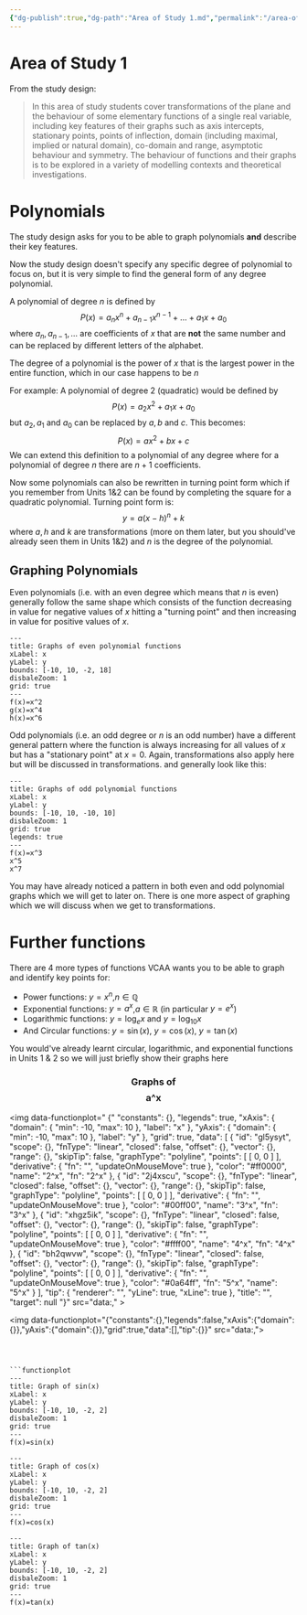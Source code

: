 ```yaml
---
{"dg-publish":true,"dg-path":"Area of Study 1.md","permalink":"/area-of-study-1/"}
---
```


# Area of Study 1

From the study design:

> In this area of study students cover transformations of the plane and the behaviour of some elementary functions of a single real variable, including key features of their graphs such as axis intercepts, stationary points, points of inflection, domain (including maximal, implied or natural domain), co-domain and range, asymptotic behaviour and symmetry. The behaviour of functions and their graphs is to be explored in a variety of modelling contexts and theoretical investigations.

# Polynomials

The study design asks for you to be able to graph polynomials **and** describe their key features.

Now the study design doesn't specify any specific degree of polynomial to focus on, but it is very simple to find the general form of any degree polynomial.

A polynomial of degree $n$ is defined by
$$ P(x)=a_{n}x^n + a_{n-1}x^{n-1} +\dots +a_{1}x + a_{0}$$
where $a_{n}, a_{n-1}, \dots$ are coefficients of $x$ that are **not** the same number and can be replaced by different letters of the alphabet. 

The degree of a polynomial is the power of $x$ that is the largest power in the entire function, which in our case happens to be $n$

For example:
A polynomial of degree 2 (quadratic) would be defined by
$$
P(x)=a_{2}x^2+a_{1}x+a_{0}
$$
but $a_{2},a_{1}$ and $a_{0}$ can be replaced by $a,b$ and $c$. This becomes:
$$
P(x)=ax^2+bx+c
$$
We can extend this definition to a polynomial of any degree where for a polynomial of degree $n$ there are $n+1$ coefficients.

Now some polynomials can also be rewritten in turning point form which if you remember from Units 1&2 can be found by completing the square for a quadratic polynomial. Turning point form is: $$y=a(x-h)^n+k$$where $a,h$ and $k$ are transformations (more on them later, but you should've already seen them in Units 1&2) and $n$ is the degree of the polynomial.

## Graphing Polynomials

Even polynomials (i.e. with an even degree which means that $n$ is even) generally follow the same shape which consists of the function decreasing in value for negative values of $x$ hitting a "turning point" and then increasing in value for positive values of $x$.

```functionplot
---
title: Graphs of even polynomial functions
xLabel: x
yLabel: y
bounds: [-10, 10, -2, 18]
disbaleZoom: 1
grid: true
---
f(x)=x^2
g(x)=x^4
h(x)=x^6
```


Odd polynomials (i.e. an odd degree or $n$ is an odd number) have a different general pattern where the function is always increasing for all values of $x$ but has a "stationary point" at $x=0$. Again, transformations also apply here but will be discussed in transformations. and generally look like this:

```functionplot
---
title: Graphs of odd polynomial functions
xLabel: x
yLabel: y
bounds: [-10, 10, -10, 10]
disbaleZoom: 1
grid: true
legends: true
---
f(x)=x^3
x^5
x^7
```

You may have already noticed a pattern in both even and odd polynomial graphs which we will get to later on. There is one more aspect of graphing which we will discuss when we get to transformations.

# Further functions

There are 4 more types of functions VCAA wants you to be able to graph and identify key points for:
- Power functions: $y=x^n$,$n \in \mathbb{Q}$
- Exponential functions: $y=a^x$,$a \in \mathbb{R}$ (in particular $y=e^x$)
- Logarithmic functions: $y=\log_{e}x$ and $y=\log_{10}x$
- And Circular functions: $y=\sin(x)$, $y=\cos(x)$, $y=\tan(x)$

You would've already learnt circular, logarithmic, and exponential functions in Units 1 & 2 so we will just briefly show their graphs here

<center> <h3> Graphs of <span class="math display">a^x</span> </h3></center>

<img data-functionplot="
{"
  "constants": {},
  "legends": true,
  "xAxis": {
    "domain": {
      "min": -10,
      "max": 10
    },
    "label": "x"
  },
  "yAxis": {
    "domain": {
      "min": -10,
      "max": 10
    },
    "label": "y"
  },
  "grid": true,
  "data": [
    {
      "id": "gl5ysyt",
      "scope": {},
      "fnType": "linear",
      "closed": false,
      "offset": {},
      "vector": {},
      "range": {},
      "skipTip": false,
      "graphType": "polyline",
      "points": [
        [
          0,
          0
        ]
      ],
      "derivative": {
        "fn": "",
        "updateOnMouseMove": true
      },
      "color": "#ff0000",
      "name": "2^x",
      "fn": "2^x"
    },
    {
      "id": "2j4xscu",
      "scope": {},
      "fnType": "linear",
      "closed": false,
      "offset": {},
      "vector": {},
      "range": {},
      "skipTip": false,
      "graphType": "polyline",
      "points": [
        [
          0,
          0
        ]
      ],
      "derivative": {
        "fn": "",
        "updateOnMouseMove": true
      },
      "color": "#00ff00",
      "name": "3^x",
      "fn": "3^x"
    },
    {
      "id": "xhgz5ik",
      "scope": {},
      "fnType": "linear",
      "closed": false,
      "offset": {},
      "vector": {},
      "range": {},
      "skipTip": false,
      "graphType": "polyline",
      "points": [
        [
          0,
          0
        ]
      ],
      "derivative": {
        "fn": "",
        "updateOnMouseMove": true
      },
      "color": "#ffff00",
      "name": "4^x",
      "fn": "4^x"
    },
    {
      "id": "bh2qwvw",
      "scope": {},
      "fnType": "linear",
      "closed": false,
      "offset": {},
      "vector": {},
      "range": {},
      "skipTip": false,
      "graphType": "polyline",
      "points": [
        [
          0,
          0
        ]
      ],
      "derivative": {
        "fn": "",
        "updateOnMouseMove": true
      },
      "color": "#0a64ff",
      "fn": "5^x",
      "name": "5^x"
    }
  ],
  "tip": {
    "renderer": "",
    "yLine": true,
    "xLine": true
  },
  "title": "",
  "target": null
"}" src="data:," >

<img data-functionplot="{"constants":{},"legends":false,"xAxis":{"domain":{}},"yAxis":{"domain":{}},"grid":true,"data":[],"tip":{}}" src="data:,">


```



```functionplot
---
title: Graph of sin(x)
xLabel: x
yLabel: y
bounds: [-10, 10, -2, 2]
disbaleZoom: 1
grid: true
---
f(x)=sin(x)
```

```functionplot
---
title: Graph of cos(x)
xLabel: x
yLabel: y
bounds: [-10, 10, -2, 2]
disbaleZoom: 1
grid: true
---
f(x)=cos(x)
```

```functionplot
---
title: Graph of tan(x)
xLabel: x
yLabel: y
bounds: [-10, 10, -2, 2]
disbaleZoom: 1
grid: true
---
f(x)=tan(x)
```
